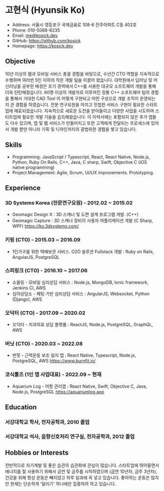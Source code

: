 

# 고현식 (Hyunsik Ko)

- Address: 서울시 영등포구 국제금융로 108-6 진주아파트 C동 402호
- Phone: 010-5068-8235
- Email: me@kosick.dev
- GitHub: https://github.com/kosick
- Homepage: https://kosick.dev

## Objective 

10년 이상의 웹과 모바일 서비스 총괄 경험을 바탕으로, 수년간 CTO 역할을 지속적으로 수행하며 여러번 5인 이하의 작은 개발 팀을 이끌어 왔습니다. 대학원에서 딥러닝 및 머신러닝을 공부한 배경은 초기 경력에서 C++를 사용한 대규모 소프트웨어 개발을 통해 더욱 탄탄해졌습니다. 60명 이상의 개발자로 이루어진 정통 C++ 소프트웨어 팀의 경험을 통해서 거대한 CAD Tool 이 어떻게 구현되고 어떤 구성으로 개발 조직이 운영되는지 큰 경험을 하였습니다.
전문 연구요원을 마치고 민첩한 서비스 구현이 필요한 스타트업에 매료되었습니다. 지속적으로 새로운 도전을 받아들이고 다양한 사업을 시도하며 스타트업에 필요한 개발 기술을 습득해왔습니다. 이 이력서에는 포함되지 않은 추가 앱들도 다수 있으며, 앱 및 웹 서비스가 만들어지고 또한 고객에게 전달되는 프로세스에 있어서 개발 뿐만 아니라 기획 및 디자인까지의 광범위한 경험을 쌓고 있습니다.

## Skills
- Programming: JavaScript / Typescript, React, React Native, Node.js, Python, Ruby On Rails, C++, Java, C sharp, Swift, Objective C (iOS native programming)
- Project Management: Agile, Scrum, UI/UX improvements. Prototyping.

## Experience

### 3D Systems Korea (전문연구요원) - 2012.02 ~ 2015.02
- Geomagic Design X
 : 3D 스캐너 및 도면 설계 프로그램 개발. (C++)
- Geomagic Capture
 : 3D 스캐너 장비의 사용자 어플리케이션 개발 (C Sharp, WPF)
 https://ko.3dsystems.com/

### 키핑 (CTO) - 2015.03 ~ 2016.09
- 1인가구를 위한 택배보관 서비스. O2O 솔루션 Fullstack 개발
: Ruby on Rails, AngularJS, PostgreSQL

### 스피링크 (CTO) - 2016.10 ~ 2017.06
- 소울링 - 모바일 심리상담 서비스
: Node.js, MongoDB, Ionic framework, Jenkins CI, AWS
- 심야상담소 - 채팅 기반 심리상담 서비스
: AngularJS, Websocket, Python (Django), AWS

### 오닥터 (CTO) - 2017.09 ~ 2020.02
- 오닥터 - 치과의료 상담 플랫폼
: ReactJS, Node.js, PostgreSQL, GraphQL, AWS

### 버닛 (CTO) - 2020.03 ~ 2022.08
- 번핏 - 근력운동 보조 일지 앱
: React Native, Typescript, Node.js, PostgreSQL, AWS
https://www.burnfit.io/

### 코식툴즈 (1인 앱 사업대표) - 2022.09 ~ 현재
- Aquarium Log - 어항 관리앱
: React Native, Swift, Objective C, Java, Node.js, PostgreSQL
https://aquariumlog.app


## Education

### 서강대학교 학사, 전자공학과, 2010 졸업
### 서강대학교 석사, 음향신호처리 연구실, 전자공학과, 2012 졸업


## Hobbies or Interests

전반적으로 자기계발 및 좋은 습관의 습관화에 관심이 많습니다. 스타트업에 뛰어들면서 에너지를 잘 사용하기 위해서 금연 및 금주를 시작하였으며 (금연 10년차, 금주 3년차), 건강을 위해 항상 운동은 빼지않고 하루 일과에 꼭 넣고 있습니다. 좋아하는 운동은 많지만 현재는 단순하게 '달리기' 하나에만 집중하려 하고 있습니다. 
